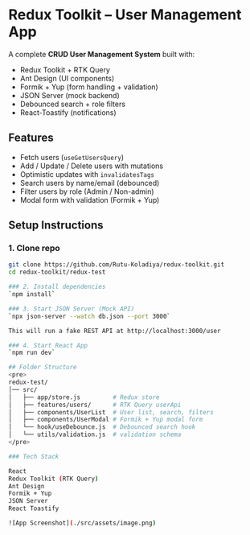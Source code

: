 # Redux Toolkit – User Management App

A complete **CRUD User Management System** built with:

- Redux Toolkit + RTK Query  
- Ant Design (UI components)  
- Formik + Yup (form handling + validation)  
- JSON Server (mock backend)  
- Debounced search + role filters  
- React-Toastify (notifications)

## Features
- Fetch users (`useGetUsersQuery`)
- Add / Update / Delete users with mutations
- Optimistic updates with `invalidatesTags`
- Search users by name/email (debounced)
- Filter users by role (Admin / Non-admin)
- Modal form with validation (Formik + Yup)

## Setup Instructions

### 1. Clone repo
```bash
git clone https://github.com/Rutu-Koladiya/redux-toolkit.git
cd redux-toolkit/redux-test

### 2. Install dependencies
`npm install`

### 3. Start JSON Server (Mock API)
`npx json-server --watch db.json --port 3000`

This will run a fake REST API at http://localhost:3000/user

### 4. Start React App
`npm run dev`

## Folder Structure
<pre>
redux-test/
│── src/
│   ├── app/store.js         # Redux store
│   ├── features/users/      # RTK Query userApi
│   ├── components/UserList  # User list, search, filters
│   ├── components/UserModal # Formik + Yup modal form
│   └── hook/useDebounce.js  # Debounced search hook
│   └── utils/validation.js  # validation schema
</pre>

### Tech Stack

React
Redux Toolkit (RTK Query)
Ant Design
Formik + Yup
JSON Server
React Toastify

![App Screenshot](./src/assets/image.png)